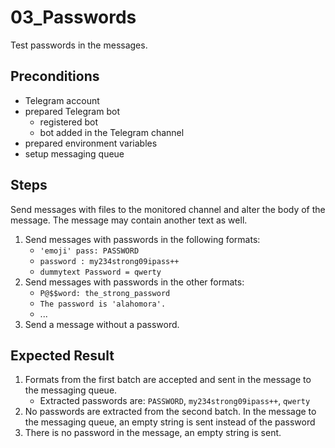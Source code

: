 # 03_Passwords

Test passwords in the messages.

## Preconditions

- Telegram account
- prepared Telegram bot
  - registered bot
  - bot added in the Telegram channel
- prepared environment variables
- setup messaging queue

## Steps

Send messages with files to the monitored channel and alter the body of the message.
The message may contain another text as well.
1. Send messages with passwords in the following formats:
   - `'emoji' pass: PASSWORD`
   - `password : my234strong09ipass++`
   - `dummytext Password = qwerty`
2. Send messages with passwords in the other formats:
   - `P@$$word: the_strong_password`
   - `The password is 'alahomora'.`
   - ...
3. Send a message without a password.

## Expected Result

1. Formats from the first batch are accepted and sent in the message to the messaging queue.
   -  Extracted passwords are: `PASSWORD`, `my234strong09ipass++`, `qwerty`
2. No passwords are extracted from the second batch. In the message to the messaging queue, an empty string is sent instead of the password
3. There is no password in the message, an empty string is sent.
